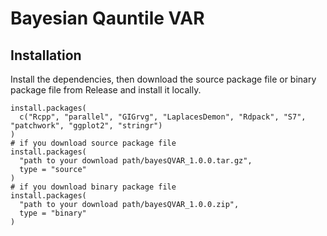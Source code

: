 # Bayesian Qauntile VAR
## Installation
Install the dependencies, then download the source package file or binary package file from Release and install it locally.
```
install.packages(
  c("Rcpp", "parallel", "GIGrvg", "LaplacesDemon", "Rdpack", "S7", "patchwork", "ggplot2", "stringr")
)
# if you download source package file
install.packages(
  "path to your download path/bayesQVAR_1.0.0.tar.gz",
  type = "source"
)
# if you download binary package file
install.packages(
  "path to your download path/bayesQVAR_1.0.0.zip",
  type = "binary"
)
```
